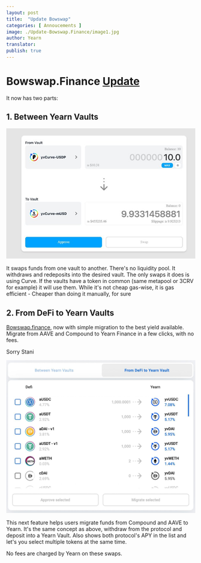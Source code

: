 ```yaml
---
layout: post
title:  "Update Bowswap"
categories: [ Annoucements ]
image: ./Update-Bowswap.Finance/image1.jpg
author: Yearn
translator:
publish: true
---
```


# Bowswap.Finance [Update](https://t.me/yearnupdates/483)

It now has two parts:

## 1. Between Yearn Vaults

![](image1.jpg)

It swaps funds from one vault to another. There's no liquidity pool. It withdraws and redeposits into the desired vault. The only swaps it does is using Curve. If the vaults have a token in common (same metapool or 3CRV for example) it will use them. While it's not cheap gas-wise, it is gas efficient - Cheaper than doing it manually, for sure

## 2. From DeFi to Yearn Vaults

[Bowswap.finance](https://bowswap.finance/), now with simple migration to the best yield available. Migrate from AAVE and Compound to Yearn Finance in a few clicks, with no fees.

Sorry Stani

![](image2.jpg)

This next feature helps users migrate funds from Compound and AAVE to Yearn. It's the same concept as above, withdraw from the protocol and deposit into a Yearn Vault. Also shows both protocol's APY in the list and let's you select multiple tokens at the same time.

No fees are charged by Yearn on these swaps.
